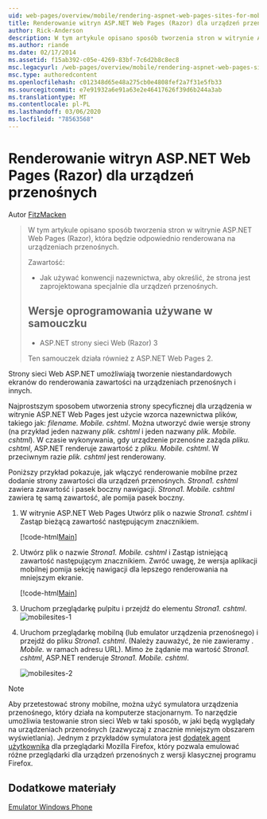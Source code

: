 ```yaml
---
uid: web-pages/overview/mobile/rendering-aspnet-web-pages-sites-for-mobile-devices
title: Renderowanie witryn ASP.NET Web Pages (Razor) dla urządzeń przenośnych | Microsoft Docs
author: Rick-Anderson
description: W tym artykule opisano sposób tworzenia stron w witrynie ASP.NET Web Pages (Razor), która będzie odpowiednio renderowana na urządzeniach przenośnych. Dowiesz się, jak to zrobić...
ms.author: riande
ms.date: 02/17/2014
ms.assetid: f15ab392-c05e-4269-83bf-7c6d2b8c8ec8
msc.legacyurl: /web-pages/overview/mobile/rendering-aspnet-web-pages-sites-for-mobile-devices
msc.type: authoredcontent
ms.openlocfilehash: c012348d65e48a275cb0e4808fef2a7f31e5fb33
ms.sourcegitcommit: e7e91932a6e91a63e2e46417626f39d6b244a3ab
ms.translationtype: MT
ms.contentlocale: pl-PL
ms.lasthandoff: 03/06/2020
ms.locfileid: "78563568"
---
```

# <a name="rendering-aspnet-web-pages-razor-sites-for-mobile-devices"></a>Renderowanie witryn ASP.NET Web Pages (Razor) dla urządzeń przenośnych

Autor [FitzMacken](https://github.com/tfitzmac)

> W tym artykule opisano sposób tworzenia stron w witrynie ASP.NET Web Pages (Razor), która będzie odpowiednio renderowana na urządzeniach przenośnych.
> 
> Zawartość:
> 
> - Jak używać konwencji nazewnictwa, aby określić, że strona jest zaprojektowana specjalnie dla urządzeń przenośnych.
>   
> 
> ## <a name="software-versions-used-in-the-tutorial"></a>Wersje oprogramowania używane w samouczku
> 
> 
> - ASP.NET strony sieci Web (Razor) 3
>   
> 
> Ten samouczek działa również z ASP.NET Web Pages 2.

Strony sieci Web ASP.NET umożliwiają tworzenie niestandardowych ekranów do renderowania zawartości na urządzeniach przenośnych i innych.

Najprostszym sposobem utworzenia strony specyficznej dla urządzenia w witrynie ASP.NET Web Pages jest użycie wzorca nazewnictwa plików, takiego jak: *filename. Mobile. cshtml*. Można utworzyć dwie wersje strony (na przykład jeden nazwany *plik. cshtml* i jeden nazwany *plik. Mobile. cshtml*). W czasie wykonywania, gdy urządzenie przenośne zażąda *pliku. cshtml*, ASP.NET renderuje zawartość z *pliku. Mobile. cshtml*. W przeciwnym razie *plik. cshtml* jest renderowany.

Poniższy przykład pokazuje, jak włączyć renderowanie mobilne przez dodanie strony zawartości dla urządzeń przenośnych. *Strona1. cshtml* zawiera zawartość i pasek boczny nawigacji. *Strona1. Mobile. cshtml* zawiera tę samą zawartość, ale pomija pasek boczny.

1. W witrynie ASP.NET Web Pages Utwórz plik o nazwie *Strona1. cshtml* i Zastąp bieżącą zawartość następującym znacznikiem.

    [!code-html[Main](rendering-aspnet-web-pages-sites-for-mobile-devices/samples/sample1.html)]
2. Utwórz plik o nazwie *Strona1. Mobile. cshtml* i Zastąp istniejącą zawartość następującym znacznikiem. Zwróć uwagę, że wersja aplikacji mobilnej pomija sekcję nawigacji dla lepszego renderowania na mniejszym ekranie.

    [!code-html[Main](rendering-aspnet-web-pages-sites-for-mobile-devices/samples/sample2.html)]
3. Uruchom przeglądarkę pulpitu i przejdź do elementu *Strona1. cshtml*. ![mobilesites-1](rendering-aspnet-web-pages-sites-for-mobile-devices/_static/image1.png)
4. Uruchom przeglądarkę mobilną (lub emulator urządzenia przenośnego) i przejdź do pliku *Strona1. cshtml*. (Należy zauważyć, że nie zawieramy *. Mobile.* w ramach adresu URL). Mimo że żądanie ma wartość *Strona1. cshtml*, ASP.NET renderuje *Strona1. Mobile. cshtml*.

    ![mobilesites-2](rendering-aspnet-web-pages-sites-for-mobile-devices/_static/image2.png)

> [!NOTE]
> Aby przetestować strony mobilne, można użyć symulatora urządzenia przenośnego, który działa na komputerze stacjonarnym. To narzędzie umożliwia testowanie stron sieci Web w taki sposób, w jaki będą wyglądały na urządzeniach przenośnych (zazwyczaj z znacznie mniejszym obszarem wyświetlania). Jednym z przykładów symulatora jest [dodatek agent użytkownika](http://addons.mozilla.org/firefox/addon/user-agent-switcher/) dla przeglądarki Mozilla Firefox, który pozwala emulować różne przeglądarki dla urządzeń przenośnych z wersji klasycznej programu Firefox.

<a id="Additional_Resources"></a>
## <a name="additional-resources"></a>Dodatkowe materiały

[Emulator Windows Phone](https://msdn.microsoft.com/library/ff402563(v=VS.92).aspx)
